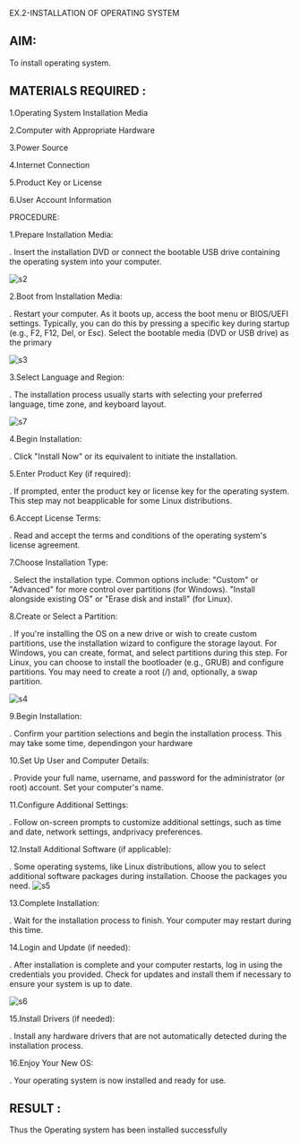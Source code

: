 EX.2-INSTALLATION OF OPERATING SYSTEM

## AIM:
To install operating system.

## MATERIALS REQUIRED :
1.Operating System Installation Media

2.Computer with Appropriate Hardware

3.Power Source

4.Internet Connection

5.Product Key or License

6.User Account Information


PROCEDURE:

1.Prepare Installation Media:

. Insert the installation DVD or connect the bootable USB
drive containing the operating system into your computer.

![s2](https://github.com/Thenmozhi-Palanisamy/OS-EX.2-INSTALLATION-OF-OS---CASE-STUDY/assets/95198708/74d3c49c-ec32-4b2c-bf43-3557f14d7756)


2.Boot from Installation Media:

. Restart your computer.
As it boots up, access the boot menu or BIOS/UEFI settings.
Typically, you can do this by pressing a specific key during
startup (e.g., F2, F12, Del, or Esc).
Select the bootable media (DVD or USB drive) as the primary

![s3](https://github.com/Thenmozhi-Palanisamy/OS-EX.2-INSTALLATION-OF-OS---CASE-STUDY/assets/95198708/1e767dd6-3810-4c73-9267-d42bb163202c)

3.Select Language and Region:

. The installation process usually starts with selecting
your preferred language, time zone, and keyboard
layout. 

![s7](https://github.com/Thenmozhi-Palanisamy/OS-EX.2-INSTALLATION-OF-OS---CASE-STUDY/assets/95198708/91131630-20c4-47df-8d4c-4e2b38c49fc2)


4.Begin Installation:

. Click "Install Now" or its equivalent to initiate the installation.

5.Enter Product Key (if required):

. If prompted, enter the product key or license key for the operating system. This step may not beapplicable for some Linux distributions.

6.Accept License Terms:

. Read and accept the terms and conditions of the operating system's license agreement.

7.Choose Installation Type:

. Select the installation type. Common options include:
"Custom" or "Advanced" for more control over partitions (for Windows).
"Install alongside existing OS" or "Erase disk and install" (for Linux).

8.Create or Select a Partition:

. If you're installing the OS on a new drive or
wish to create custom partitions, use the
installation wizard to configure the storage layout.
For Windows, you can create, format, and select
partitions during this step.
For Linux, you can choose to install the
bootloader (e.g., GRUB) and configure partitions.
You may need to create a root (/) and, optionally,
a swap partition. 


![s4](https://github.com/Thenmozhi-Palanisamy/OS-EX.2-INSTALLATION-OF-OS---CASE-STUDY/assets/95198708/d519070b-23bc-417f-a0f6-a707d3df8d7b)


9.Begin Installation:

. Confirm your partition selections and begin the installation process. This may take some time, dependingon your hardware

10.Set Up User and Computer Details:

. Provide your full name, username, and password for the administrator (or root) account.
Set your computer's name.

11.Configure Additional Settings:

. Follow on-screen prompts to customize additional settings, such as time and date, network settings, andprivacy preferences.

12.Install Additional Software (if applicable):

. Some operating systems, like Linux distributions, allow
you to select additional software packages during
installation. Choose the packages you need.
![s5](https://github.com/Thenmozhi-Palanisamy/OS-EX.2-INSTALLATION-OF-OS---CASE-STUDY/assets/95198708/f972dbb4-c538-4d54-a641-78f70795d6d4)


13.Complete Installation:

. Wait for the installation process to finish.
Your computer may restart during this time.

14.Login and Update (if needed):

. After installation is complete and your computer restarts, log in using the credentials you provided.
Check for updates and install them if necessary to ensure your system is up to date.


![s6](https://github.com/Thenmozhi-Palanisamy/OS-EX.2-INSTALLATION-OF-OS---CASE-STUDY/assets/95198708/f8edda63-e7f9-490a-95d5-d6eb3cfac76b)

15.Install Drivers (if needed):

. Install any hardware drivers that are not automatically
detected during the installation process.

16.Enjoy Your New OS:

. Your operating system is now installed and ready for use.

## RESULT :

Thus the Operating system has been installed successfully
